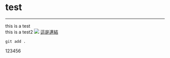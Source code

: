 # test
---
this is a test <br>
this is a test2
![](https://nextgen.group/hubfs/github_PNG65.png)
[這是連結](https://github.com/)
```
git add .
```
123456